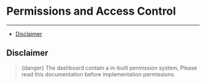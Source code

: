# Permissions and Access Control

---

- [Disclaimer](#disclaimer)

<a name="disclaimer"></a>
## Disclaimer

> {danger} The dashboard contain a in-built permission system, Please read this documentation before implementation permissions.


